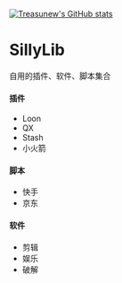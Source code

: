 [![Treasunew's GitHub stats](https://github-readme-stats.vercel.app/api?username=treasunew)](https://github.com/anuraghazra/github-readme-stats)
# SillyLib
自用的插件、软件、脚本集合
#### 插件
* Loon
* QX
* Stash
* 小火箭
#### 脚本
- 快手
- 京东
#### 软件
+ 剪辑
+ 娱乐
+ 破解
